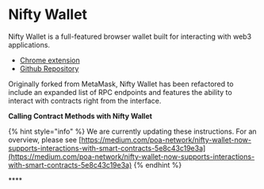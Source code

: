 # Nifty Wallet

Nifty Wallet is a full-featured browser wallet built for interacting with web3 applications. 

* [Chrome extension](https://chrome.google.com/webstore/detail/nifty-wallet/jbdaocneiiinmjbjlgalhcelgbejmnid?hl=en)
* [Github Repository](https://github.com/poanetwork/nifty-wallet)

Originally forked from MetaMask, Nifty Wallet has been refactored to include an expanded list of RPC endpoints and features the ability to interact with contracts right from the interface.

**Calling Contract Methods with Nifty Wallet**

{% hint style="info" %}
We are currently updating these instructions. For an overview, please see [https://medium.com/poa-network/nifty-wallet-now-supports-interactions-with-smart-contracts-5e8c43c19e3a](https://medium.com/poa-network/nifty-wallet-now-supports-interactions-with-smart-contracts-5e8c43c19e3a)
{% endhint %}

\*\*\*\*


